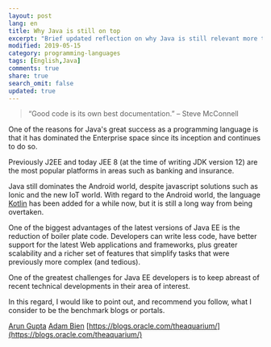 ```yaml
---
layout: post
lang: en
title: Why Java is still on top
excerpt: "Brief updated reflection on why Java is still relevant more than 20 years after its inception"
modified: 2019-05-15
category: programming-languages
tags: [English,Java]
comments: true
share: true
search_omit: false
updated: true
---
```


> “Good code is its own best documentation.”
> – Steve McConnell

One of the reasons for Java's great success as a programming language is that it has dominated the Enterprise space since its inception and continues to do so. 

Previously J2EE and today JEE 8 (at the time of writing JDK version 12) are the most popular platforms in areas such as banking and insurance.

Java still dominates the Android world, despite javascript solutions such as Ionic and the new IoT world. With regard to the Android world, the language [Kotlin](https://kotlinlang.org/) has been added for a while now, but it is still a long way from being overtaken. 

One of the biggest advantages of the latest versions of Java EE is the reduction of boiler plate code. Developers can write less code, have better support for the latest Web applications and frameworks, plus greater scalability and a richer set of features that simplify tasks that were previously more complex (and tedious). 

One of the greatest challenges for Java EE developers is to keep abreast of recent technical developments in their area of interest. 

In this regard, I would like to point out, and recommend you follow, what I consider to be the benchmark blogs or portals. 

[Arun Gupta](http://blog.arungupta.me/)
[Adam Bien](http://adam-bien.com/roller/abien/)
[https://blogs.oracle.com/theaquarium/](https://blogs.oracle.com/theaquarium/)